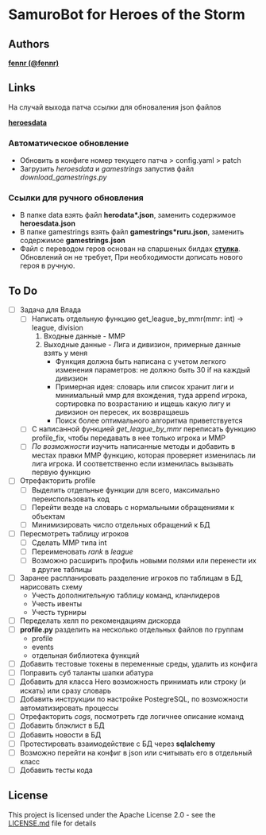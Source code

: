 # SamuroBot for Heroes of the Storm

## Authors

 **[fennr (@fennr)](fennr.github.io/)**

## Links

На случай выхода патча ссылки для обноваления json файлов

 **[heroesdata](https://github.com/HeroesToolChest/heroes-data/tree/master/heroesdata)**
### Автоматическое обновление
* Обновить в конфиге номер текущего патча > config.yaml > patch
* Загрузить *heroesdata* и *gamestrings* запустив файл *download_gamestrings.py*
### Ссылки для ручного обновления
* В папке data взять файл __herodata*.json__, заменить содержимое **heroesdata.json**
* В папке gamestrings взять файл __gamestrings*ruru.json__, заменить содержимое **gamestrings.json**
* Файл с переводом геров основан на спаршеных билдах **[стулка](https://vk.com/@st_lk-builds-roles)**. Обновлений он не требует, При необходимости дописать нового героя в ручную.

## To Do


- [ ] Задача для Влада
    - [ ] Написать отдельную функцию get_league_by_mmr(mmr: int) -> league, division
        1. Входные данные - ММР
        2. Выходные данные - Лига и дивизион, примерные данные взять у меня
            - Функция должна быть написана с учетом легкого изменения параметров: не должно быть 30 if на каждый дивизион
            - Примерная идея: словарь или список хранит лиги и минимальный ммр для вхождения, туда append игрока, сортировка по возрастанию и ищешь какую лигу и дивизион он пересек, их возвращаешь
            - Поиск более оптимального алгоритма приветствуется
    - [ ] С написанной функцией *get_league_by_mmr* переписать функцию profile_fix, чтобы передавать в нее только игрока и ММР 
    - [ ] *По возможности* изучить написанные методы и добавить в местах правки ММР функцию, которая проверяет изменилась ли лига игрока. И соответственно если изменилась вызывать первую функцию
- [ ] Отрефакторить profile
    - [ ] Выделить отдельные функции для всего, максимально переиспользовать код
    - [ ] Перейти везде на словарь с нормальными обращениями к объектам
    - [ ] Минимизировать число отдельных обращений к БД
- [ ] Пересмотреть таблицу игроков
    - [ ] Сделать ММР типа int
    - [ ] Переименовать *rank* в *league*
    - [ ] Возможно расширить профиль новыми полями или перенести их в другие таблицы
- [ ] Заранее распланировать разделение игроков по таблицам в БД, нарисовать схему
    - Учесть дополнительную таблицу команд, кланлидеров
    - Учесть ивенты
    - Учесть турниры
- [ ] Переделать хелп по рекомендациям дискорда
- [ ] **profile.py** разделить на несколько отдельных файлов по группам
    - profile
    - events
    - отдельная библиотека функций
- [ ] Добавить тестовые токены в переменные среды, удалить из конфига
- [ ] Поправить суб таланты шапки абатура
- [ ] Добавить для класса Hero возможность принимать или строку (и искать) или сразу словарь
- [ ] Добавить инструкции по настройке PostegreSQL, по возможности автоматизировать процессы
- [ ] Отрефакторить *cogs*, посмотреть где логичнее описание команд
- [ ] Добавить блэклист в БД
- [ ] Добавить новости в БД
- [ ] Протестировать взаимодействие с БД через **sqlalchemy**
- [ ] Возможно перейти на конфиг в json или считывать его в отдельный класс
- [ ] Добавить тесты кода

## License

This project is licensed under the Apache License 2.0 - see the [LICENSE.md](LICENSE.md) file for details
